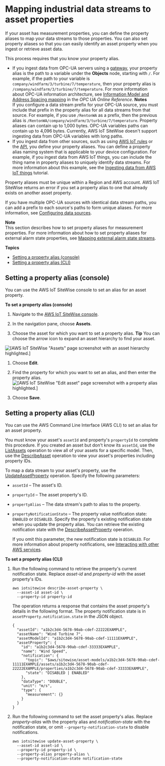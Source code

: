 # Mapping industrial data streams to asset properties<a name="connect-data-streams"></a>

If your asset has measurement properties, you can define the property aliases to map your data streams to those properties\. You can also set property aliases so that you can easily identify an asset property when you ingest or retrieve asset data\.

This process requires that you know your property alias\.
+ If you ingest data from OPC\-UA servers using a [gateway](gateways.md), your property alias is the path to a variable under the **Objects** node, starting with `/`\. For example, if the path to your variable is `company/windfarm/3/turbine/7/temperature`, then your property alias is `/company/windfarm/3/turbine/7/temperature`\. For more information about OPC\-UA information architecture, see [Information Model and Address Spacing mapping](https://reference.opcfoundation.org/Core/docs/Part8/A.4.2/) in the *OPC UA Online Reference*\.
**Notes**  
If you configure a data stream prefix for your OPC\-UA source, you must include that prefix in the property alias for all data streams from that source\. For example, if you use `/RentonWA` as a prefix, then the previous alias is `/RentonWA/company/windfarm/3/turbine/7/temperature`\.
Property aliases can contain up to 1,000 bytes\. OPC\-UA variables paths can contain up to 4,096 bytes\. Currently, AWS IoT SiteWise doesn't support ingesting data from OPC\-UA variables with long paths\.
+ If you ingest data from other sources, such as using [AWS IoT rules](iot-rules.md) or the [API](ingest-api.md), you define your property aliases\. You can define a property alias naming system that is applicable to your device configuration\. For example, if you ingest data from AWS IoT things, you can include the thing name in property aliases to uniquely identify data streams\. For more information about this example, see the [Ingesting data from AWS IoT things](ingest-data-from-iot-things.md) tutorial\.

Property aliases must be unique within a Region and AWS account\. AWS IoT SiteWise returns an error if you set a property alias to one that already exists on another asset property\.

If you have multiple OPC\-UA sources with identical data stream paths, you can add a prefix to each source's paths to form unique aliases\. For more information, see [Configuring data sources](configure-sources.md)\.

**Note**  
This section describes how to set property aliases for measurement properties\. For more information about how to set property aliases for external alarm state properties, see [Mapping external alarm state streams](connect-alarm-data-streams.md)\.

**Topics**
+ [Setting a property alias \(console\)](#set-property-alias-console)
+ [Setting a property alias \(CLI\)](#set-property-alias-cli)

## Setting a property alias \(console\)<a name="set-property-alias-console"></a>

You can use the AWS IoT SiteWise console to set an alias for an asset property\.

**To set a property alias \(console\)**

1. <a name="sitewise-open-console"></a>Navigate to the [AWS IoT SiteWise console](https://console.aws.amazon.com/iotsitewise/)\.

1. <a name="sitewise-choose-assets"></a>In the navigation pane, choose **Assets**\.

1. Choose the asset for which you want to set a property alias\.
**Tip**  <a name="sitewise-expand-asset-hierarchy"></a>
You can choose the arrow icon to expand an asset hierarchy to find your asset\.  

![\[AWS IoT SiteWise "Assets" page screenshot with an asset hierarchy highlighted.\]](http://docs.aws.amazon.com/iot-sitewise/latest/userguide/images/sitewise-expand-asset-hierarchy-console.png)

1. Choose **Edit**\.

1. Find the property for which you want to set an alias, and then enter the property alias\.  
![\[AWS IoT SiteWise "Edit asset" page screenshot with a property alias highlighted.\]](http://docs.aws.amazon.com/iot-sitewise/latest/userguide/images/sitewise-enter-property-alias-console.png)

1. Choose **Save**\.

## Setting a property alias \(CLI\)<a name="set-property-alias-cli"></a>

You can use the AWS Command Line Interface \(AWS CLI\) to set an alias for an asset property\.

You must know your asset's `assetId` and property's `propertyId` to complete this procedure\. If you created an asset but don't know its `assetId`, use the [ListAssets](https://docs.aws.amazon.com/iot-sitewise/latest/APIReference/API_ListAssets.html) operation to view all of your assets for a specific model\. Then, use the [DescribeAsset](https://docs.aws.amazon.com/iot-sitewise/latest/APIReference/API_DescribeAsset.html) operation to view your asset's properties including property IDs\.

To map a data stream to your asset's property, use the [UpdateAssetProperty](https://docs.aws.amazon.com/iot-sitewise/latest/APIReference/API_UpdateAssetProperty.html) operation\. Specify the following parameters:
+ `assetId` – The asset's ID\.
+ `propertyId` – The asset property's ID\.
+ `propertyAlias` – The data stream's path to alias to the property\.
+ `propertyNotificationState` – The property value notification state: `ENABLED` or `DISABLED`\. Specify the property's existing notification state when you update the property alias\. You can retrieve the existing notification state with the [DescribeAssetProperty](https://docs.aws.amazon.com/iot-sitewise/latest/APIReference/API_DescribeAssetProperty.html) operation\.

  If you omit this parameter, the new notification state is `DISABLED`\. For more information about property notifications, see [Interacting with other AWS services](interact-with-other-services.md)\.

**To set a property alias \(CLI\)**

1. Run the following command to retrieve the property's current notification state\. Replace *asset\-id* and *property\-id* with the asset property's IDs\.

   ```
   aws iotsitewise describe-asset-property \
     --asset-id asset-id \
     --property-id property-id
   ```

   The operation returns a response that contains the asset property's details in the following format\. The property notification state is in `assetProperty.notification.state` in the JSON object\.

   ```
   {
     "assetId": "a1b2c3d4-5678-90ab-cdef-22222EXAMPLE",
     "assetName": "Wind Turbine 7",
     "assetModelId": "a1b2c3d4-5678-90ab-cdef-11111EXAMPLE",
     "assetProperty": {
       "id": "a1b2c3d4-5678-90ab-cdef-33333EXAMPLE",
       "name": "Wind Speed",
       "notification": {
         "topic": "$aws/sitewise/asset-models/a1b2c3d4-5678-90ab-cdef-11111EXAMPLE/assets/a1b2c3d4-5678-90ab-cdef-22222EXAMPLE/properties/a1b2c3d4-5678-90ab-cdef-33333EXAMPLE",
         "state": "DISABLED | ENABLED"
       },
       "dataType": "DOUBLE",
       "unit": "m/s",
       "type": {
         "measurement": {}
       }
     }
   }
   ```

1. Run the following command to set the asset property's alias\. Replace *property\-alias* with the property alias and *notification\-state* with the notification state, or omit `--property-notification-state` to disable notifications\.

   ```
   aws iotsitewise update-asset-property \
     --asset-id asset-id \
     --property-id property-id \
     --property-alias property-alias \
     --property-notification-state notification-state
   ```